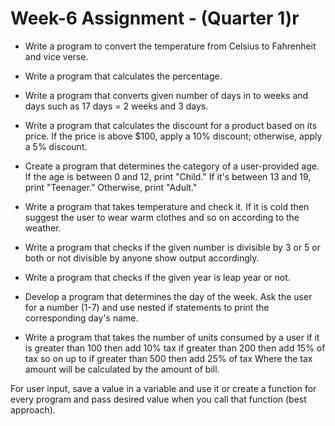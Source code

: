 <h1>Week-6 Assignment - (Quarter 1)r</h1>

 - Write a program to convert the temperature from Celsius to Fahrenheit and vice verse.

 - Write a program that calculates the percentage.

 - Write a program that converts given number of days in to weeks and days such as 17 days = 2 weeks and 3 days.

 - Write a program that calculates the discount for a product based on its price. If the price is above $100, apply a 10% discount; otherwise, apply a 5% discount.

 - Create a program that determines the category of a user-provided age. If the age is between 0 and 12, print "Child." If it's between 13 and 19, print "Teenager." Otherwise, print "Adult."

 - Write a program that takes temperature and check it. If it is cold then suggest the user to wear warm clothes and so on according to the weather.

 - Write a program that checks if the given number is  divisible by 3 or 5 or both or not divisible by anyone show output accordingly.

 - Write a program that checks if the given year is leap year or not.

 - Develop a program that determines the day of the week. Ask the user for a number (1-7) and use nested if statements to print the corresponding day's name.

 - Write a program that takes the number of units consumed by a user if it is greater than 100 then add 10% tax if greater than 200 then add 15% of tax so on up to if greater than 500 then add 25% of tax
Where the tax amount will be calculated by the amount of bill.

For user input, save a value in a variable and use it or create a function for every program and pass desired value when you call that function (best approach).
